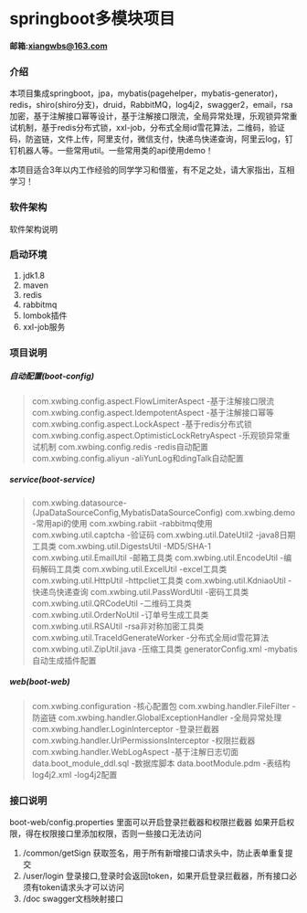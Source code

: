 # springboot多模块项目
**邮箱:xiangwbs@163.com**
### 介绍
本项目集成springboot，jpa，mybatis(pagehelper，mybatis-generator)，redis，shiro(shiro分支)，druid，RabbitMQ，log4j2，swagger2，email，rsa加密，基于注解接口幂等设计，基于注解接口限流，全局异常处理，乐观锁异常重试机制，基于redis分布式锁，xxl-job，分布式全局id雪花算法，二维码，验证码，防盗链，文件上传，阿里支付，微信支付，快递鸟快递查询，阿里云log，钉钉机器人等。一些常用util。一些常用类的api使用demo！

本项目适合3年以内工作经验的同学学习和借鉴，有不足之处，请大家指出，互相学习！
### 软件架构
软件架构说明
### 启动环境
1. jdk1.8
2. maven
3. redis
4. rabbitmq
5. lombok插件
6. xxl-job服务
### 项目说明
##### 自动配置(boot-config)
>com.xwbing.config.aspect.FlowLimiterAspect -基于注解接口限流
com.xwbing.config.aspect.IdempotentAspect -基于注解接口幂等
com.xwbing.config.aspect.LockAspect -基于redis分布式锁
com.xwbing.config.aspect.OptimisticLockRetryAspect -乐观锁异常重试机制
com.xwbing.config.redis -redis自动配置
com.xwbing.config.aliyun -aliYunLog和dingTalk自动配置
##### service(boot-service)
>com.xwbing.datasource-(JpaDataSourceConfig,MybatisDataSourceConfig)
com.xwbing.demo -常用api的使用
com.xwbing.rabiit -rabbitmq使用
com.xwbing.util.captcha -验证码
com.xwbing.util.DateUtil2 -java8日期工具类
com.xwbing.util.DigestsUtil -MD5/SHA-1
com.xwbing.util.EmailUtil -邮箱工具类
com.xwbing.util.EncodeUtil -编码解码工具类
com.xwbing.util.ExcelUtil -excel工具类
com.xwbing.util.HttpUtil -httpcliet工具类
com.xwbing.util.KdniaoUtil -快递鸟快递查询
com.xwbing.util.PassWordUtil -密码工具类
com.xwbing.util.QRCodeUtil -二维码工具类
com.xwbing.util.OrderNoUtil -订单号生成工具类
com.xwbing.util.RSAUtil -rsa非对称加密工具类
com.xwbing.util.TraceIdGenerateWorker -分布式全局id雪花算法
com.xwbing.util.ZipUtil.java -压缩工具类
generatorConfig.xml -mybatis自动生成插件配置
##### web(boot-web)
>com.xwbing.configuration -核心配置包
com.xwbing.handler.FileFilter -防盗链
com.xwbing.handler.GlobalExceptionHandler -全局异常处理
com.xwbing.handler.LoginInterceptor -登录拦截器
com.xwbing.handler.UrlPermissionsInterceptor -权限拦截器
com.xwbing.handler.WebLogAspect -基于注解日志切面
data.boot_module_ddl.sql -数据库脚本
data.bootModule.pdm -表结构
log4j2.xml -log4j2配置
### 接口说明
boot-web/config.properties 里面可以开启登录拦截器和权限拦截器
如果开启权限，得在权限接口里添加权限，否则一些接口无法访问
1. /common/getSign 获取签名，用于所有新增接口请求头中，防止表单重复提交
2. /user/login 登录接口,登录时会返回token，如果开启登录拦截器，所有接口必须有token请求头才可以访问
3. /doc swagger文档映射接口
